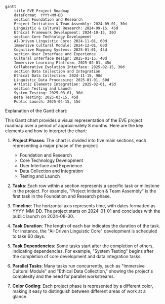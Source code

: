 

```mermaid
gantt
    title EVE Project Roadmap
    dateFormat  YYYY-MM-DD
    section Foundation and Research
    Project Initiation & Team Assembly: 2024-09-01, 30d
    Linguistic & Cultural Research: 2024-09-15, 45d
    Ethical Framework Development: 2024-10-15, 30d
    section Core Technology Development
    AI-Driven Linguistic Core: 2024-11-01, 60d
    Immersive Cultural Module: 2024-12-01, 60d
    Cognitive Mapping Systems: 2025-01-01, 45d
    section User Interface and Experience
    Cultural Interface Design: 2025-01-15, 40d
    Immersive Learning Platform: 2025-02-01, 45d
    Collaborative Evolution Interface: 2025-02-15, 30d
    section Data Collection and Integration
    Ethical Data Collection: 2024-11-15, 90d
    Linguistic Data Processing: 2025-01-01, 60d
    Artistic Elements Integration: 2025-02-01, 45d
    section Testing and Launch
    System Testing: 2025-03-01, 30d
    Beta Testing: 2025-03-15, 45d
    Public Launch: 2025-04-15, 15d
```

Explanation of the Gantt chart:

This Gantt chart provides a visual representation of the EVE project roadmap over a period of approximately 8 months. Here are the key elements and how to interpret the chart:

1. **Project Phases**: The chart is divided into five main sections, each representing a major phase of the project:
   - Foundation and Research
   - Core Technology Development
   - User Interface and Experience
   - Data Collection and Integration
   - Testing and Launch

2. **Tasks**: Each row within a section represents a specific task or milestone in the project. For example, "Project Initiation & Team Assembly" is the first task in the Foundation and Research phase.

3. **Timeline**: The horizontal axis represents time, with dates formatted as YYYY-MM-DD. The project starts on 2024-01-01 and concludes with the public launch on 2024-08-30.

4. **Task Duration**: The length of each bar indicates the duration of the task. For instance, the "AI-Driven Linguistic Core" development is scheduled to take 60 days.

5. **Task Dependencies**: Some tasks start after the completion of others, indicating dependencies. For example, "System Testing" begins after the completion of core development and data integration tasks.

6. **Parallel Tasks**: Many tasks run concurrently, such as "Immersive Cultural Module" and "Ethical Data Collection," showing the project's complexity and the need for parallel workstreams.

7. **Color Coding**: Each project phase is represented by a different color, making it easy to distinguish between different areas of work at a glance.
